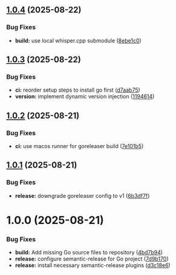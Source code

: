 ## [1.0.4](https://github.com/kennyparsons/go-transcribe/compare/v1.0.3...v1.0.4) (2025-08-22)


### Bug Fixes

* **build:** use local whisper.cpp submodule ([8ebe1c0](https://github.com/kennyparsons/go-transcribe/commit/8ebe1c09095e01334577a50f30ae930894e0d3d5))

## [1.0.3](https://github.com/kennyparsons/go-transcribe/compare/v1.0.2...v1.0.3) (2025-08-22)


### Bug Fixes

* **ci:** reorder setup steps to install go first ([d7aab75](https://github.com/kennyparsons/go-transcribe/commit/d7aab757c57b0e1f7cb571716719005406f0e1d6))
* **version:** implement dynamic version injection ([1194614](https://github.com/kennyparsons/go-transcribe/commit/1194614db7ae1329a4c5c82ee771718e8969f717))

## [1.0.2](https://github.com/kennyparsons/go-transcribe/compare/v1.0.1...v1.0.2) (2025-08-21)


### Bug Fixes

* **ci:** use macos runner for goreleaser build ([7e101b5](https://github.com/kennyparsons/go-transcribe/commit/7e101b5a7d60ff38f4403a6c2dbda13dd54a0a6d))

## [1.0.1](https://github.com/kennyparsons/go-transcribe/compare/v1.0.0...v1.0.1) (2025-08-21)


### Bug Fixes

* **release:** downgrade goreleaser config to v1 ([6b3df7f](https://github.com/kennyparsons/go-transcribe/commit/6b3df7f6c13fd96d4e6ec715baa606cd9b4158e1))

# 1.0.0 (2025-08-21)


### Bug Fixes

* **build:** Add missing Go source files to repository ([4bd7b94](https://github.com/kennyparsons/go-transcribe/commit/4bd7b94a255cf4b6997964c7e5d23b03154dbc04))
* **release:** configure semantic-release for Go project ([7d9b170](https://github.com/kennyparsons/go-transcribe/commit/7d9b170724e853caa09a003e7a39fa5dda5b2e8c))
* **release:** install necessary semantic-release plugins ([d3c18e6](https://github.com/kennyparsons/go-transcribe/commit/d3c18e6b9c79cb2a807524efbb065a1c2d9c6ead))

